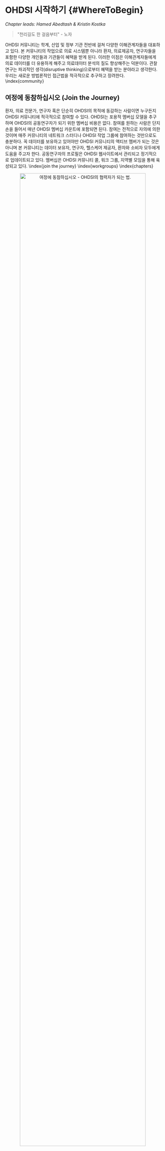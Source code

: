# OHDSI 시작하기 {#WhereToBegin}

*Chapter leads: Hamed Abedtash & Kristin Kostka*

> "천리길도 한 걸음부터" - 노자

OHDSI 커뮤니티는 학계, 산업 및 정부 기관 전반에 걸쳐 다양한 이해관계자들을 대표하고 있다. 본 커뮤니티의 작업으로 의료 시스템뿐 아니라 환자, 의료제공자, 연구자들을 포함한 다양한 개인들과 기관들이 혜택을 받게 된다. 이러한 이점은 이해관계자들에게 의료 데이터를 더 유용하게 해주고 의료데이터 분석의 질도 향상해주는 덕분이다. 관찰연구는 파괴적인 생각(disruptive thinking)으로부터 혜택을 받는 분야라고 생각한다. 우리는 새로운 방법론적인 접근법을 적극적으로 추구하고 장려한다. \index{community}

## 여정에 동참하십시오 (Join the Journey)
환자, 의료 전문가, 연구자 혹은 단순히 OHDSI의 목적에 동감하는 사람이면 누구든지 OHDSI 커뮤니티에 적극적으로 참여할 수 있다. OHDSI는 포용적 멤버십 모델을 추구하며 OHDSI의 공동연구자가 되기 위한 멤버십 비용은 없다. 참여를 원하는 사람은 단지 손을 들어서 매년 OHDSI 멤버십 카운트에 포함되면 된다.  참여는 전적으로 자의에 의한 것이며 매주 커뮤니티의 네트워크 스터디나 OHDSI 작업 그룹에 참여하는 것만으로도 충분하다. 꼭 데이터를 보유하고 있어야만 OHDSI 커뮤니티의 액티브 멤버가 되는 것은 아니며 본 커뮤니티는 데이터 보유자, 연구자, 헬스케어 제공자, 환자와 소비자 모두에게 도움을 주고자 한다. 공동연구자의 프로필은 OHDSI 웹사이트에서 관리되고 정기적으로 업데이트되고 있다. 멤버십은 OHDSI 커뮤니티 콜, 워크 그룹, 지역별 모임을 통해 육성되고 있다. \index{join the journey} \index{workgroups} \index{chapters}

<div class="figure" style="text-align: center">
<img src="images/WhereToBegin/joinTheJourney.png" alt="여정에 동참하십시오 - OHDSI의 협력자가 되는 법." width="90%" />
<p class="caption">(\#fig:jointhejourney)여정에 동참하십시오 - OHDSI의 협력자가 되는 법.</p>
</div>


### OHDSI 포럼 (OHDSI Forums)
OHDSI 포럼1은 OHDSI 커뮤니티 공동연구자들이 메시지를 올리는 형식을 통해 대화하는 온라인 토론 사이트이다. 포럼은 트리와 같은 구조로 구성되었다. 가장 상위에는 "카테고리"가 있으며 관련성 있는 토론 카테고리로 나눠진다. 각 카테고리 아래로는 하위 포럼과 추가적인 하위 포럼들로 구성된다. 각 토픽 (스레드라고도 불림) 의 가장 낮은 하위 포럼에서 포럼 멤버들 간의 토론 혹은 포스트가 작성된다.

[^forumUrl]: http://forum.ohdsi.org

OHDSI 포럼에서는 다음을 포함한 콘텐츠 카테고리를 찾을 수 있다:

-	**일반(General)**: OHDSI 커뮤니티와 참여 방법에 대한 전반적인 토론
-	**시행자(Implementers)**: 로컬 환경에서 공동 데이터 모델과 OHDSI 분석 프레임워크 구현하는 방법에 대한 토론 
-	**개발자(Developers)**: OHDSI 어플리케이션의 오픈 소스 개발과 OMOP CDM과의 균형을 위한 도구에 관한  논의
-	**연구자(Researchers)**: OHDI 연구 네트워크를 위한 근거 발생, 공동 연구, 통계적 방법과 기타 CDM 기반 연구의 다른 토픽들에 관한 토론
-	**CDM 개발자(CDM Builders)**: 진행 중인 CDM을 위한 조건, vocabulary 그리고 테크닉적인 요소들에 관한 토론 
-	**Vocabulary 유저(Vocabulary Users)**: Vocabulary 콘텐츠에 관한 토론
-	**지역 지부(Regional Chapters) (예를 들면, 한국, 중국, 유럽)**: 지역별 언어로 진행되는 로컬 OMOP 구현과 OHDSI 커뮤니티 활동에 관한 토론


개별적인 주제로 포스팅을 올리려면 계정 등록을 먼저 해야 한다. 포럼 계정을 오픈하고 나면 General Topic 아래 "Welcome to OHDSI! – Please introduce yourself"라는 토픽에 본인 소개를 하는 것을 추천한다.  
1) 본인 소개 및 본인의 업무 소개 
2) 커뮤니티 안에서 어떤 방식으로 도움을 줄 수 있는지 (예를 들면, 소프트웨어 개발, 연구, 연구 논문 작성 등)를 본인 소개에 설명한다. 당신은 이제 OHDSI 여정에 동참하였다! 이후엔 토론에 참여하는 것을 권장한다. OHDSI 커뮤니티 포럼을 통해 자신의 질문을 포스팅하고 새로운 아이디어와 협업에 참여하길 바란다. \index{forum}

\BeginKnitrBlock{rmdimportant}<div class="rmdimportant">토픽을 "watch" 할 수도 있다. 이 뜻은 관심 있는 토픽에 새로운 포스트가 올라올 경우, 이메일로 안내를 받고 이메일 답장을 통해 다시 답장을 보낼 수도 있다. 앞으로 다가올 미팅에 대한 아젠다도 확인할 수 있으며 공동작업 기회와 주간 OHDSI 다이제스트를 개별 이메일 받은 편지함에서 수령할 수 있다. </div>\EndKnitrBlock{rmdimportant}

### OHDSI 이벤트 (OHDSI Events)
OHDSI는 정기적으로 직접 참여가 가능한 이벤트를 개최하여 공동연구자들이 서로 학습하고 향후 협력 관계를 강화할 기회를 제공한다. 이러한 이벤트는 OHDSI웹사이트를 통해 전달되며 참석에 관심이 있는 사람들에게 무료로 제공된다.

OHDSI 심포지엄은 미국, 유럽, 아시아 등에서 매년 개최되는 과학 컨퍼런스로, 이를 통해 공동 연구자들이 총회, 포스터 발표 및 소프트웨어 시연 등을 통해 각각의 최신 연구를 발표할 수 있다. OHDSI심포지엄은 커뮤니티 내에서 최신의 진행 상황을 배울 수 있는 네트워크를 위한 훌륭한 장소를 제공하고 있다. 일반적으로 OHDSI심포지엄은 새로운 커뮤니티 참여자들이 데이터 표준과 분석에 대한 모범사례에 관한 주제들에 대해 실질적 참여 기회를 가질 수 있도록 동료 공동연구자들이 강의 교수로 참여는 OHDSI 튜토리얼이 함께 진행된다.

OHDSI공동연구자들의 대면 이벤트는 좀 더 규모가 작은 포럼인데, 일반적으로 함께 관심을 가지게 될 문제들에 중심으로 구성된다. 지난 이벤트 중에는 Phenotype hack-a-thon, 데이터 퀄리티 hack-a-thon, 오픈소스 소프트웨어 documentation-a-thon 등이 있었다. OHDSI는 다양한 study-a-thon 이벤트를 개최했으며 이를 통해 공동연구자들이 며칠간 함께 팀이 되어 특정 연구 질문에 대하여 적절한 관찰 분석과 OHDSI 네트워크에 관한 학습, 대중 보급을 위한 근거 합성을 할 수 있는 기회를 제공하였다. 이런 행사들에서, 공통의 문제를 해결하려는 공동의 희망과 관심사가 보였는데, 배움과 지속적인 발전을 도모하는 환경을 제공하였다.

OHDSI 커뮤니티의 힘을 보다 자세히 배우기 바란다. OHDSI 웹사이트의 [OHDSI Past Events section](https://www.ohdsi.org/past-events/)에서 지난 심포지엄, 대면 미팅, OHDSI 튜토리얼 등을 접할 수 있다.

### OHDSI 커뮤니티 콜 (OHDSI Community Calls)
OHDSI 커뮤니티 콜은 매주 OHDSI 커뮤니티 안에서 발생하는 활동들에 대해 배울 기회이다. 매주 화요일 오후 12시부터 1시(동부 시각)에 전화 컨퍼런스로 진행되고 있으며 OHDSI 커뮤니티가 최근 개발된 사항을 공유하고 개별 공동 연구자들 및 그룹 활동과 커뮤니티의 전체적인 성과를 알 수 있는 기회이다. 주간 미팅은 모두 녹음되고 있으며 발표자료들은 OHDSI 웹사이트 리소스에 기록된다.

모든 OHDSI공동 연구자들은 주간 전화 컨퍼런스에 초청되고 커뮤니티 토론을 위한 주제를 제안하도록 권유된다. OHDSI 커뮤니티 콜은 연구 결과를 공유하고 현재 활발히 진행 중인 작업에 대한 의견을 제시하고 피드백을 얻으며, 개발 중인 오픈소스 소프트웨어를 시연하고, 데이터 모델링과 분석에 대한 모범사례를 커뮤니티와 함께 논의하고, 보조금/간행/컨퍼런스 워크샵 등을 위한 미래의 공동 작업 기회에 대해  많은 아이디어를 논의하는 포럼이 될 수 있다. 만약 당신이 다가올 OHDSI 공동연구자 미팅의 주제에 공동연구자라면, OHDSI 포럼에 초청받아서 본인 의견을 올릴 수 있다.

OHDSI 커뮤니티에 새로 들어온 사람은 이런 콜 시리즈를 개별 일정에 추가하여 OHDSI 네트워크 내에서 일어나는 일들에 대하여 숙지하는 것이 좋다.  OHDSI 콜에 참여하기 원한다면 [OHDSI Wiki](https://www.ohdsi.org/web/wiki/doku.php?id=projects:ohdsi_community)를 참고하기 바란다. 커뮤니티 콜의 주제는 매주 다르다. OHDSI 포럼의 OHDSI 주간 다이제스트를 통해 매주 발표주제에 관한 정보를 받을 수 있다.  새로 온 사람은 처음 참여하는 콜에서 초청받으면 본인의 백그라운드와 OHDSI 가입 동기에 관해 소개한다. \index{community!community calls} 

###	OHDSI 워크 그룹 (OHDSI Workgroups)
OHDSI 는 워크 그룹 팀들이 이끌어가는 다양한 프로젝트들이 있다. 각각의 워크 그룹은 커뮤니티에 기여하기 위한 프로젝트의 목적, 목표, artifacts 등을 결정하는 리더십 팀을 가지고 있다. 워크 그룹 참여는 프로젝트 목적과 목표에 기여하고 싶은 참가자들에게 열려있다. 워크 그룹은 오래된 전략적 목표를 가지고 있거나 커뮤니티의 특정 필요를 충족시키기 위한 단기 프로젝트일 수도 있다. 워크 그룹의 정기 미팅은 프로젝트 리더들에 의해 결정되며 그룹마다 각각 다르다. 활동 중인 워크 그룹들의 리스트는 [OHDSI Wiki](https://www.ohdsi.org/web/wiki/doku.php?id=projects:overview)에서 관리되고 있다. \index{workgroups} 

테이블 \@ref(tab:OHDSIworkgroups)은 활동 중인 OHDSI 워크 그룹의 빠른 레퍼런스를 제공한다. 프로젝트에 참여하여 배우길 독려한다. 

테이블: (\#tab:OHDSIworkgroups) 주목할 만한 OHDSI 워크 그룹

|Workgroup Name|	 Objective|	Target Audience|
|:-------|:----------------------|:----------|
|Atlas & WebAPI|	Atlas & WebAPI는 OHDSI 오픈소스 소프트웨어 구성의 일환으로 OMOP 공통 데이터 모델을 기반으로 한 표준화된 분석 기능을 제공하는 것에 중점을 두고 있다.| 	오픈소스 Atlas/WebAPI 플랫폼의 개선과 기여하고 싶은 Java와 JavaScript 소프트웨어 개발자들|
|CDM & Vocabulary| 체계적이고 표준화되었으며 임상 환자 데이터에 적용되는 대량 분석을 위한 OMOP 공통 데이터 모델의 지속적인 개발. 타 워크 그룹에 의해 개발된 표준화된 분석을 지원하기 위해 국제 코딩 시스템과 환자 케어의 임상적 측면의 증가를 통해 표준화된 Vocabulary의 질적 개선. | 모든 필요와 사례들에 적용될OMOP 공통 데이터 모델과 표준화된 Vocabulary를 개선하고 싶은 사람 |
|Genomics|	환자들의 게놈 데이터의 OMOP 공통 데이터 모델로의 포함을 위한 확장. 다양한 시퀀싱 작업을 통해 유전 변종을 저장하고 있는 CDM-compatible schema의 정의를 내리는 그룹|	제한 없음|
|Population- Level Estimation| 	정확하고 믿을 수 있으며 재현 가능한 population level estimates of effects를 얻기 위한 관찰 연구의 과학적 방법을 개발하여 커뮤니티에 이러한 방법의 사용을 촉진한다.|	제한 없음|
|Natural Language Processing|	OHDSI umbrella 아래의 관찰 연구를 위한 전자 의무기록의 텍스트 정보 사용의 홍보. 이 목표를 촉진하기 위해 이 그룹은 OHDSI 커뮤니티의 연구 임상 텍스트의 활용을 구현할 수 있는 소프트웨어와 방법을 개발한다.|	제한 없음
|Patient- Level Prediction| 	정확하고 잘 보정된 환자 중심의 예측 모델의 표준화된 프로세스를 구축하여 관심 집단의 결과를 끌어내며 또한 관심 밖의 소집단 환자의 관찰 헬스케어 데이터에도 반영이 가능하도록 함.|	제한 없음
|Gold Standard Phenotype Library| 	OHDSI 커뮤니티 멤버들이 커뮤니티가 함께 검증한 연구와 다른 활동들의 정의를 발견, 평가, 활용하도록 함.|	표현형(Phenotype)의 큐레이션과 입증에 관심이 있는 사람|
|FHIR Workgroup|	OHDSI FHIR 통합에 대한 로드맵을 수립하고  커뮤니티에 OHDSI 기반의 관찰 연구를 위한 EHR 커뮤니티 내의 데이터와 FHIR 구현의 활용을 권고하며 FHIR 기반의 툴과 API를 통한 OHDSI 데이터와 연구 결과의 전파|	상호 운용성(interoperability)에 관심 있는 사람|
|GIS|	OMOP CDM을 확장하며 OHDSI 툴을 활용하여 환자의 환경 노출 역사가 그들의 임상적 phenotype과 관련이 있게 함.|	건강관련 지리적 특성에 관심 있는 사람|
|Clinical Trials| 	OHDSI 플랫폼과 어떤 측면에서도 실험에 도움이 되는 에코시스템의 임상 실험 케이스의 이해 그리고 OHDSI 툴의  업데이트의 도움을 통한 서포트|	임상 실험에 관심 있는 사람|
THEMIS| 	OMOP 사이트에서 디자인 된 ETL 프로토콜들이 높은 퀄리티와 재현할 수 있으며 효율적이도록 확인할 수 있도록 OMOP CDM 규칙에 더하여 표준 규칙의 개발|	제한 없음|
|Metadata & Annotations|	인간과 기계가 작성한 메타데이터 저장의 표준 프로세스와 공통 데이터 모델의 주석을 정의하여 연구자들이 관찰 데이터 세트의 유용한 데이터 아티팩트를 소비하고 만들어 낼 수 있도록 함.|	제한 없음|
|Patient Generated Health Data(PGHD)| 	스마트폰, 앱, 웨어러블 기기를 통해 생성된 ETL 규칙, 임상 데이터의 통합된 프로세스, PGHD의 분석 프로세스의 개발|	제한 없음|
|Women of OHDSI	|OHDSI커뮤니티 내부의 여성들이 함께 모여 과학계, 테크놀로지, 엔지니어링, 수학(STEM) 분야에서 여성으로 겪는 도전을 나누기 위한 포럼 제공. 여성들이 함께 관점, 우려 사항, 아이디어를 나누며 OHDSI 커뮤니티가 STEM 분야의 여성들을 지원할 수 있을지에 대한 의견 교환 촉진. 궁극적으로 여성들로 하여금 존경받는 분야에서 여성이 리더가 될 수 있도록 장려.|	이 목표에 동감하는 사람|
|Steering Committee|	모든 OHDSI 활동과 이벤트가 발전해나가는 커뮤니티의 필요사항과 부합하도록 확인함으로 OHDSI의 사명과 비전, 가치를 유지함. 또한 미래 방향에 대한 지침을 제공함으로 Columbia에 기반을 둔 OHDSI coordination center의 자문그룹 역할을 수행중. |	커뮤니티 내부의 리더들|

### OHDSI 지역 지부 (OHDSI Regional Chapters)
OHDSI 지역 지부는 각각의 지리적 위치의 특정 문제를 해결하기 위해 로컬 네트워킹 이벤트 및 회의를 개최하고자 하는 지리적 영역에 위치한 OHDSI 공동 작업자 그룹을 대표한다. 현재 OHDSI 지역 지부는 유럽[^europeUrl], 한국[^koreaUrl], 중국[^chinaUrl]을 포함하고 있다. 
만약 본인의 지역에 OHDSI 지역 지부를 셋업하고 싶다면 [OHDSI website](https://www.ohdsi.org/who-we-are/regional-chapters)에 설명된 OHDSI 지역 지부 프로세스를 따라 진행할 수 있다. \index{chapters}

[^europeUrl]: https://www.ohdsi-europe.org/
[^koreaUrl]: http://forums.ohdsi.org/c/For-collaborators-wishing-to-communicate-in-Korean
[^chinaUrl]: https://ohdsichina.org/

###	OHDSI 리서치 네트워크 (OHDSI Research Network)
다수의 OHDSI 공동연구자들은 자신의 데이터를 OMOP 공동 데이터 모델로 변환하는 것에 관심이 있다. OHDSI 리서치 네트워크는 OMOP 호환성을 준수하기 위해 추출-변환-로드(ETL) 프로세스를 거친 관측 데이터베이스의 다양하고 글로벌한 커뮤니티를 나타낸다. 만약 OHDSI 커뮤니티에서 당신의 여정에 데이터 변환이 포함되어 있다면 OMOP CDM 및 Vocabulary에 대한 튜토리얼, 변환을 지원하는 무료 툴, 특정 도메인 또는 데이터 타입의 유형을 타겟으로 하는 워크 그룹이 있다. OHDSI 공동연구자들은 OHDSI 포럼을 활용하여 CDM 변환 중에 발생하는 문제를 논의하고 해결하는 것을 장려한다.

## 적합한 위치 (Where You Fit In)
*이제 지금쯤이면 과연 나는 OHDSI 커뮤니티의 어디에 어울릴까?* 라는 고민을 할 것이다.

**저는 연구를 시작하려는 임상 연구자입니다.**  만약 당신이 OHDSI 리서치 네트워크를 사용하여 특정 질문에 답하거나, 논문을 출판하려는 임상 연구자라면, 맞게 찾아왔다. 우선 OHDSI 포럼의 [OHDSI Researchers Topic](https://forums.ohdsi.org/c/researchers)에 당신의 아이디어를 게시할 수 있다. 이것은 당신과 비슷한 관심의 연구자와의 연결에 도움이 된다. OHDSI는 출판을 좋아하고, 당신의 연구 질문을 분석 및 논문으로 신속하게 전환할 수 있는 많은 리소스를 보유하고 있다. 이에 관한 자세한 내용은 \@ref(Characterization)장, \@ref(PopulationLevelEstimation)장, \@ref(PatientLevelPrediction)장에서 확인할 수 있다. 

**OHDSI 커뮤니티가 생산하는 정보를 읽고 소비하고 싶습니다.** 당신이 환자, 임상 의료진 혹은 의료 분야 전문가이든, OHDSI는 health outcome을 더 잘 이해할 수 있도록 고품질의 근거를 제공하고자 한다. 어쩌면 당신은 코딩해본 지 오래되었을 수도 있고, 프로그래밍을 한 번도 해본 적이 없을 수도 있다. 그래도 당신은 이 커뮤니티의 일환이 될 수 있다. 우리는 당신을 근거 소비자 *evidence consumer* – OHDSI 연구를 행동으로 옮기는 개인- 라고 부른다.  당신은 OHDSI가 어떤 근거를 만들었거나, 만들고 있는지를 파악하기 위해 정밀하게 선별하고, 아마도 당신과 관련된 질문들을 제안하기를 원할지도 모른다.

이런 당신을 토론에 초대한다. [OHDSI Forum](http://forum.ohdsi.org)에 질문을 올려주십시오. 커뮤니티 콜에 참석하시어 최신 연구를 들어보십시오. OHDSI 심포지엄 및 대면 미팅에 참석하여 커뮤니티에 직접 참여하십시오. 당신의 질문은 OHDSI 커뮤니티의 중요한 부분이다. 당신이 어떤 근거를 찾고 있는지 우리가 알 수 있도록 목소리를 높여주십시오!

**저는 헬스케어 리더십 역할로 일하고 있습니다. 저는 데이터 소유자거나 그 소유자를 대표할 수 있습니다. 저는 제 조직에 대한 OMOP CDM 및 OHDSI 분석 도구의 유용성을 평가하고 있습니다.** 조직의 관리자/리더로서 OHDSI에 관해 들어봤을 수 있으며 OMOP CDM이 어떻게 당신 사례에 사용될 수 있는지 궁금할 수 있다. 그렇다면, [OHDSI Past Events](https://www.ohdsi.org/past-events/)의 자료를 통해 연구의 본문을 보는 것으로 시작할 수 있다. 커뮤니티 콜에 참여하여 단순히 청취만 할 수도 있다. \@ref(DataAnalyticsUseCases)장(데이터 분석 사용 사례)은 OMOP CDM 및 OHDSI 분석 도구가 사용할 수 있는 연구의 종류를 이해하는 데 도움이 될 것이다. 당신을 위해 OHDSI 커뮤니티가 당신의 여정에 있다. 관심 있는 특정 영역이 있다면 이에 대한 예를 물어보는 것에 두려워하지 마십시오. 전 세계 200개 이상의 조직이 OHDSI 내에서 협력하고 있으며 이 커뮤니티의 가치를 보여주는 데 도움이 되는 성공 사례가 많이 있다.

**저는 제 기관의 데이터를 ETL/convert 하여 OMOP CDM으로 변환하고자 하는 데이터베이스 관리자입니다.** 당신의 데이터를 “OMOP” 하고자 하는 것은 고귀하고 가치 있는 사업이다. 만약 ETL 프로세스를 막 시작하는 경우에는 [OHDSI Community ETL Tutorial Slides](https://www.ohdsi-europe.org/images/symposium-2019/tutorials/OHDSI_Vocabulary_CDM_Tutorial.pdf)를 참조하거나 다가오는 OHDSI 심포지엄의 다음 공모를 신청하십시오. THEMIS 워크 그룹 콜에 연락하거나 OHDSI 포럼에 질문을 올리는 것을 고려해 보십시오. OMOP CDM의 성공적인 구현을 돕는 것에 관심이 많은 커뮤니티에서 풍부한 지식을 찾을 수 있을 것이다. 부끄러워하지 마십시오.

**저는 OHDSI 툴 스택에 기여를 하고 싶은 생물통계학자 혹은 방법 개발자입니다.** 무엇보다 OHDSI 방법 라이브러리에 당신의 전문 지식을 도입하고 이런 방법을 더욱 개발하기 위한 열정에 감사를 표한다. 우선 인구 수준 추정이나 환자 수준 예측 워크 그룹 콜에 참여하여 커뮤니티의 현 우선순위에 대하여 자세히 들어 보기를 추천한다. OHDSI 툴을 사용하면서 각 GitHub Repo에 문제를 제기할 수도 있다. (예를 들면, SQL 렌더 패키지의 문제일 경우OHDSI/SqlRender에 대한 GitHub Repo에 문제를 제기하면 된다) 당신의 기여를 환영합니다!

**저는 OHDSI툴 스택을 보완하는 툴을 만드는 것에 관심이 있는 소프트웨어 개발자입니다.** 커뮤니티에 오신 것을 환영합니다! OHDSI 임무의 일환으로 우리의 툴들은 오픈소스이며 Apache licenses에 따라 관리된다. OHDSI 툴 스택을 보완하는 솔루션을 개발하는 것을 환영한다. 언제든 워크 그룹에 참여하여 아이디어를 제안해 주길 바란다. 다만, OHDSI는 오픈 사이언스 (개방형 과학) 개방형 협업에 많은 투자를 하는 점을 유의하십시오. 독점적인 알고리즘과 소프트웨어 솔루션도 환영하지만, 우리의 소프트웨어 개발 작업이 주요 초점은 아니다.

**저는 OHDSI커뮤니티에 조언을 하고 싶은 컨설턴트입니다.** 커뮤니티에 오신 것을 환영합니다! 당신의 전문 지식은 귀중하고 높이 평가된다. 필요에 따라 OHDSI 포럼에 적절히 본인의 서비스를 홍보하십시오. OHDSI 튜토리얼에 참여하길 바라며 매년 열리는 심포지엄의 절차와 OHDSI 대면 미팅에서 당신의 전문 지식으로 기여하는 것을 고려해 보십시오.

**저는 OHDSI에 대하여 더 배우고 싶은 학생입니다.** 올바르게 찾아오셨습니다! OHDSI 커뮤니티 콜에 참여하여 본인을 소개하는 것을 고려하십시오. OHDSI 튜토리얼을 참고하고 OHDSI 심포지엄의 대면 미팅에 참여하여 OHDSI 커뮤니티가 제공하는 방법과 툴에 관하여 자세히 알아보십시오. 만약 특정 연구에 관심이 있다면 OHDSI 포럼의 연구자 토픽에 글을 올려주십시오. 다양한 조직에서 OHDSI 후원의 연구 기회 (예를 들면 박사후과정, 연구 펠로우십) 을 제공한다. OHDSI 포럼은 이러한 기회 등에 대한 최신 정보를 제공할 것이다. 

## 요약

\BeginKnitrBlock{rmdsummary}<div class="rmdsummary">- OHDSI 커뮤니티에서 시작하는 것은 마치 인사를 하는것 만큼 쉽다! **OHDSI Forum**에 글을 올리고 커뮤니티 콜에 참여하십시오.

- OHDSI 포럼에 본인의 연구나 ETL질문을 올리십시오.
</div>\EndKnitrBlock{rmdsummary}
